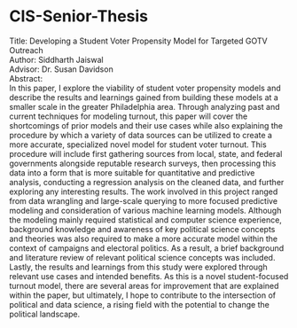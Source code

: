 # CIS-Senior-Thesis

Title: Developing a Student Voter Propensity Model for Targeted GOTV Outreach <br> 
Author: Siddharth Jaiswal<br>
Advisor: Dr. Susan Davidson<br>
Abstract:<br>
In this paper, I explore the viability of student voter propensity models and describe the results and learnings gained from building these models at a smaller scale in the greater Philadelphia area. Through analyzing past and current techniques for modeling turnout, this paper will cover the shortcomings of prior models and their use cases while also explaining the procedure by which a variety of data sources can be utilized to create a more accurate, specialized novel model for student voter turnout. This procedure will include first gathering sources from local, state, and federal governments alongside reputable research surveys, then processing this data into a form that is more suitable for quantitative and predictive analysis, conducting a regression analysis on the cleaned data, and further exploring any interesting results. The work involved in this project ranged from data wrangling and large-scale querying to more focused predictive modeling and consideration of various machine learning models. Although the modeling mainly required statistical and computer science experience, background knowledge and awareness of key political science concepts and theories was also required to make a more accurate model within the context of campaigns and electoral politics. As a result, a brief background and literature review of relevant political science concepts was included. Lastly, the results and learnings from this study were explored through relevant use cases and intended benefits. As this is a novel student-focused turnout model, there are several areas for improvement that are explained within the paper, but ultimately, I hope to contribute to the intersection of political and data science, a rising field with the potential to change the political landscape.
